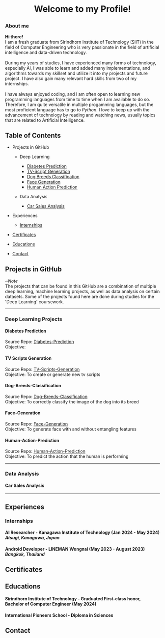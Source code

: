 # <p align=center>Welcome to my Profile!

### About me</br>
__Hi there!__</br>
I am a fresh graduate from Sirindhorn Institute of Technology (SIIT) in the field of Computer Engineering who is very passionate in the field of artificial intelligence and data-driven technology.
</br>
</br>
During my years of studies, I have experienced many forms of technology, especially AI, I was able to learn and added many implementations, and algorithms towards my skillset and utilize it into my projects and future project. I have also gain many relevant hard skills from two of my internships.
</br>
</br>
I have always enjoyed coding, and I am often open to learning new programming languages from time to time when I am available to do so. Therefore, I am quite versatile in multiple progamming languages, but the most proficient language has to go to _Python_. I love to keep up with the advancement of technology by reading and watching news, usually topics that are related to Artificial Intelligence.

## Table of Contents
+ Projects in GitHub
  + Deep Learning
  
    + [Diabetes Prediction](#diabetes-prediction)
    + [TV-Script Generation](#tv-scripts-generation)
    + [Dog Breeds Classification](#dog-breeds-classification)
    + [Face Generation](#face-generation)
    + [Human Action Prediction](#human-action-prediction)
  
  + Data Analysis
    + [Car Sales Analysis](#car-sales-analysis)
  
+ Experiences
  + [Internships](#internships)
  
+ [Certificates](#certificates)
+ [Educations](#educations)
+ [Contact](#contact)

## Projects in GitHub
_~Note_</br>
The projects that can be found in this GitHub are a combination of multiple deep learning, machine learning projects, as well as data analysis on certain datasets. Some of the projects found here are done during studies for the 'Deep Learning' coursework.

---
### Deep Learning Projects

#### Diabetes Prediction
Source Repo: [Diabetes-Prediction](https://github.com/skyeded/Deep-Learning-Projects/tree/main/PIMA-Indian-Diabetes-Prediction) </br>
Objective:

#### TV Scripts Generation
Source Repo: [TV-Scripts-Generation](https://github.com/skyeded/Deep-Learning-Projects/tree/main/TV-Scripts-Generation) </br>
Objective: To create or generate new tv scripts

#### Dog-Breeds-Classification
Source Repo: [Dog-Breeds-Classification](https://github.com/skyeded/Deep-Learning-Projects/tree/main/Dog-Breeds-Classification) </br>
Objective: To correctly classify the image of the dog into its breed

#### Face-Generation
Source Repo: [Face-Generation](https://github.com/skyeded/Deep-Learning-Projects/tree/main/Face-Generations) </br>
Objective: To generate face with and without entangling features

#### Human-Action-Prediction
Source Repo: [Human-Action-Prediction](https://github.com/skyeded/Deep-Learning-Projects/tree/main/Human-Action-Prediction) </br>
Objective: To predict the action that the human is performing

---
### Data Analysis

#### Car Sales Analysis

---
## Experiences

### Internships

#### __AI Researcher__ - Kanagawa Institute of Technology (Jan 2024 - May 2024) _Atsugi, Kanagawa, Japan_

#### __Android Developer__ - LINEMAN Wongnai (May 2023 - August 2023) _Bangkok, Thailand_

## Certificates

## Educations

#### Sirindhorn Institute of Technology - Graduated First-class honor, Bachelor of Computer Engineer (May 2024)

#### International Pioneers School - Diploma in Sciences

## Contact
